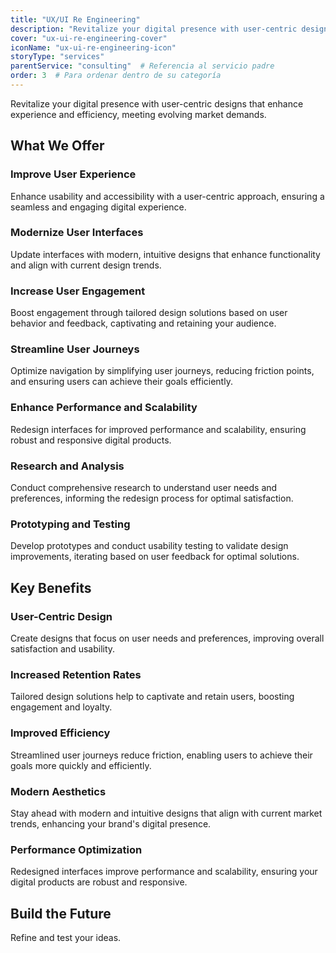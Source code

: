 ```yaml
---
title: "UX/UI Re Engineering"
description: "Revitalize your digital presence with user-centric designs, enhancing user experience and interface efficiency to meet evolving market demands."
cover: "ux-ui-re-engineering-cover"
iconName: "ux-ui-re-engineering-icon"
storyType: "services"
parentService: "consulting"  # Referencia al servicio padre
order: 3  # Para ordenar dentro de su categoría
---
```


Revitalize your digital presence with user-centric designs that enhance experience and efficiency, meeting evolving market demands.

## What We Offer

### Improve User Experience

Enhance usability and accessibility with a user-centric approach, ensuring a seamless and engaging digital experience.

### Modernize User Interfaces

Update interfaces with modern, intuitive designs that enhance functionality and align with current design trends.

### Increase User Engagement

Boost engagement through tailored design solutions based on user behavior and feedback, captivating and retaining your audience.

### Streamline User Journeys

Optimize navigation by simplifying user journeys, reducing friction points, and ensuring users can achieve their goals efficiently.

### Enhance Performance and Scalability

Redesign interfaces for improved performance and scalability, ensuring robust and responsive digital products.

### Research and Analysis

Conduct comprehensive research to understand user needs and preferences, informing the redesign process for optimal satisfaction.

### Prototyping and Testing

Develop prototypes and conduct usability testing to validate design improvements, iterating based on user feedback for optimal solutions.

## Key Benefits

### User-Centric Design

Create designs that focus on user needs and preferences, improving overall satisfaction and usability.

### Increased Retention Rates

Tailored design solutions help to captivate and retain users, boosting engagement and loyalty.

### Improved Efficiency

Streamlined user journeys reduce friction, enabling users to achieve their goals more quickly and efficiently.

### Modern Aesthetics

Stay ahead with modern and intuitive designs that align with current market trends, enhancing your brand's digital presence.

### Performance Optimization

Redesigned interfaces improve performance and scalability, ensuring your digital products are robust and responsive.

## Build the Future

Refine and test your ideas.